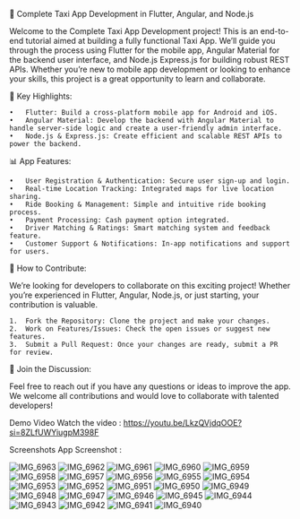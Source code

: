 🚖 Complete Taxi App Development in Flutter, Angular, and Node.js

Welcome to the Complete Taxi App Development project! This is an end-to-end tutorial aimed at building a fully functional Taxi App. We’ll guide you through the process using Flutter for the mobile app, Angular Material for the backend user interface, and Node.js Express.js for building robust REST APIs. Whether you’re new to mobile app development or looking to enhance your skills, this project is a great opportunity to learn and collaborate.

🌟 Key Highlights:

	•	Flutter: Build a cross-platform mobile app for Android and iOS.
	•	Angular Material: Develop the backend with Angular Material to handle server-side logic and create a user-friendly admin interface.
	•	Node.js & Express.js: Create efficient and scalable REST APIs to power the backend.

📊 App Features:

	•	User Registration & Authentication: Secure user sign-up and login.
	•	Real-time Location Tracking: Integrated maps for live location sharing.
	•	Ride Booking & Management: Simple and intuitive ride booking process.
	•	Payment Processing: Cash payment option integrated.
	•	Driver Matching & Ratings: Smart matching system and feedback feature.
	•	Customer Support & Notifications: In-app notifications and support for users.

🚀 How to Contribute:

We’re looking for developers to collaborate on this exciting project! Whether you’re experienced in Flutter, Angular, Node.js, or just starting, your contribution is valuable.

	1.	Fork the Repository: Clone the project and make your changes.
	2.	Work on Features/Issues: Check the open issues or suggest new features.
	3.	Submit a Pull Request: Once your changes are ready, submit a PR for review.

🙌 Join the Discussion:

Feel free to reach out if you have any questions or ideas to improve the app. We welcome all contributions and would love to collaborate with talented developers!

Demo Video 
Watch the video : https://youtu.be/LkzQVjdqOOE?si=8ZLfUWYiugpM398F

Screenshots 
App Screenshot : 

![IMG_6963](https://github.com/user-attachments/assets/234013de-f730-4b33-989a-b97e53b8b6ff)
![IMG_6962](https://github.com/user-attachments/assets/a3cdb83e-0513-4188-bd6d-cda7000f4668)
![IMG_6961](https://github.com/user-attachments/assets/8a46ae93-ad28-459a-b189-abbd699f15f8)
![IMG_6960](https://github.com/user-attachments/assets/87584f3b-a2dc-4ec5-ae34-59ede7652052)
![IMG_6959](https://github.com/user-attachments/assets/17333bb3-7a3f-41c7-a57c-90072cc93991)
![IMG_6958](https://github.com/user-attachments/assets/da67a04d-f025-42e5-b901-867f9cf47707)
![IMG_6957](https://github.com/user-attachments/assets/3ecc8e04-cc08-450b-b7ba-2bf943c1b587)
![IMG_6956](https://github.com/user-attachments/assets/9c20b31d-9900-4c80-a08f-8b38000552db)
![IMG_6955](https://github.com/user-attachments/assets/91e4fdcb-e00b-4c79-9a5a-ec27fe6470e9)
![IMG_6954](https://github.com/user-attachments/assets/5bf6a8a8-1ac9-480f-8677-d5026e0f4ea4)
![IMG_6953](https://github.com/user-attachments/assets/773c3e00-d609-49be-9fd5-145a45d099eb)
![IMG_6952](https://github.com/user-attachments/assets/875d71d6-41f0-4bde-818e-6bab1f54db4c)
![IMG_6951](https://github.com/user-attachments/assets/d69543f7-a5d3-46bf-9960-782287e1aa2e)
![IMG_6950](https://github.com/user-attachments/assets/be1adc5b-f2de-409d-808a-fb1fc9e5d2ca)
![IMG_6949](https://github.com/user-attachments/assets/b0a4b047-7dc1-4d94-892d-a4f875f2faaa)
![IMG_6948](https://github.com/user-attachments/assets/a0cf7f19-7a7b-4ce9-9416-80d6620af014)
![IMG_6947](https://github.com/user-attachments/assets/43a37f96-7a03-48fc-83b6-4dae0536b178)
![IMG_6946](https://github.com/user-attachments/assets/dc4bbacf-c082-467b-b7f9-ed56da6f31ec)
![IMG_6945](https://github.com/user-attachments/assets/dbfd52ed-8c53-476d-aa17-1b8c811699bc)
![IMG_6944](https://github.com/user-attachments/assets/442fbb3c-a057-43c3-b08e-69bbbc0e5d1f)
![IMG_6943](https://github.com/user-attachments/assets/9a468a5d-d034-4b7d-a135-e3f214c61160)
![IMG_6942](https://github.com/user-attachments/assets/2637f11d-41b3-4638-8a51-45d775dbad14)
![IMG_6941](https://github.com/user-attachments/assets/97042605-d87a-4684-93c0-b74b53099001)
![IMG_6940](https://github.com/user-attachments/assets/e633bddf-0905-4ac3-b288-b1ae5fd59c7f)


